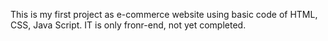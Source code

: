 This is my first project as e-commerce website using basic code of HTML, CSS, Java Script. IT is only fronr-end, not yet completed.
